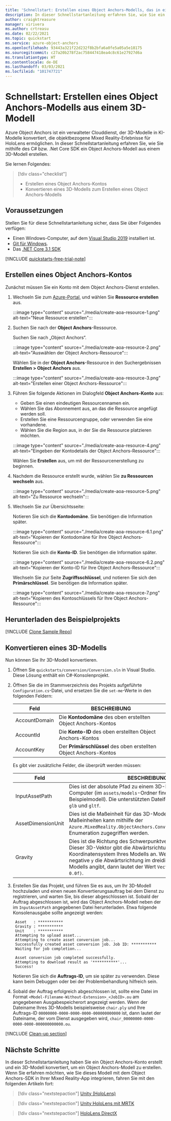 ```yaml
---
title: 'Schnellstart: Erstellen eines Object Anchors-Modells, das in einer App verwendet werden soll'
description: In dieser Schnellstartanleitung erfahren Sie, wie Sie ein Object Anchors-Modell anhand eines 3D-Modells erstellen.
author: craigktreasure
manager: virivera
ms.author: crtreasu
ms.date: 02/22/2021
ms.topic: quickstart
ms.service: azure-object-anchors
ms.openlocfilehash: 93443a321f22d232f8b2bfa6a0fe5a05a5e18175
ms.sourcegitcommit: c27a20b278f2ac758447418ea4c8c61e27927d6a
ms.translationtype: HT
ms.contentlocale: de-DE
ms.lasthandoff: 03/03/2021
ms.locfileid: "101747721"
---
```

# <a name="quickstart-create-an-object-anchors-model-from-a-3d-model"></a>Schnellstart: Erstellen eines Object Anchors-Modells aus einem 3D-Modell

Azure Object Anchors ist ein verwalteter Clouddienst, der 3D-Modelle in KI-Modelle konvertiert, die objektbezogene Mixed Reality-Erlebnisse für HoloLens ermöglichen. In dieser Schnellstartanleitung erfahren Sie, wie Sie mithilfe des C# bzw. .Net Core SDK ein Object Anchors-Modell aus einem 3D-Modell erstellen.

Sie lernen Folgendes:

> [!div class="checklist"]
> * Erstellen eines Object Anchors-Kontos
> * Konvertieren eines 3D-Modells zum Erstellen eines Object Anchors-Modells

## <a name="prerequisites"></a>Voraussetzungen

Stellen Sie für diese Schnellstartanleitung sicher, dass Sie über Folgendes verfügen:

* Einen Windows-Computer, auf dem <a href="https://www.visualstudio.com/downloads/" target="_blank">Visual Studio 2019</a> installiert ist.
* <a href="https://git-scm.com" target="_blank">Git für Windows</a>.
* Das <a href="https://dotnet.microsoft.com/download/dotnet-core/3.1">.NET Core 3.1 SDK</a>

[!INCLUDE [quickstarts-free-trial-note](../../../includes/quickstarts-free-trial-note.md)]

## <a name="create-an-object-anchors-account"></a>Erstellen eines Object Anchors-Kontos

Zunächst müssen Sie ein Konto mit dem Object Anchors-Dienst erstellen.

1. Wechseln Sie zum [Azure-Portal](https://portal.azure.com/), und wählen Sie **Ressource erstellen** aus.

   :::image type="content" source="./media/create-aoa-resource-1.png" alt-text="Neue Ressource erstellen":::

2. Suchen Sie nach der **Object Anchors**-Ressource.

   Suchen Sie nach „Object Anchors“.

   :::image type="content" source="./media/create-aoa-resource-2.png" alt-text="Auswählen der Object Anchors-Ressource":::

   Wählen Sie in der **Object Anchors**-Ressource in den Suchergebnissen **Erstellen > Object Anchors** aus.

   :::image type="content" source="./media/create-aoa-resource-3.png" alt-text="Erstellen einer Object Anchors-Ressource":::

3. Führen Sie folgende Aktionen im Dialogfeld **Object Anchors-Konto** aus:
    * Geben Sie einen eindeutigen Ressourcennamen ein.
    * Wählen Sie das Abonnement aus, an das die Ressource angefügt werden soll.
    * Erstellen Sie eine Ressourcengruppe, oder verwenden Sie eine vorhandene.
    * Wählen Sie die Region aus, in der Sie die Ressource platzieren möchten.

    :::image type="content" source="./media/create-aoa-resource-4.png" alt-text="Eingeben der Kontodetails der Object Anchors-Ressource":::

    Wählen Sie **Erstellen** aus, um mit der Ressourcenerstellung zu beginnen.

4. Nachdem die Ressource erstellt wurde, wählen Sie **zu Ressourcen wechseln** aus.

   :::image type="content" source="./media/create-aoa-resource-5.png" alt-text="Zu Ressource wechseln":::

5. Wechseln Sie zur Übersichtsseite:

   Notieren Sie sich die **Kontodomäne**. Sie benötigen die Information später.

   :::image type="content" source="./media/create-aoa-resource-6.1.png" alt-text="Kopieren der Kontodomäne für Ihre Object Anchors-Ressource":::

   Notieren Sie sich die **Konto-ID**. Sie benötigen die Information später.

   :::image type="content" source="./media/create-aoa-resource-6.2.png" alt-text="Kopieren der Konto-ID für Ihre Object Anchors-Ressource":::

   Wechseln Sie zur Seite **Zugriffsschlüssel**, und notieren Sie sich den **Primärschlüssel**. Sie benötigen die Information später.

   :::image type="content" source="./media/create-aoa-resource-7.png" alt-text="Kopieren des Kontoschlüssels für Ihre Object Anchors-Ressource":::

## <a name="get-the-sample-project"></a>Herunterladen des Beispielprojekts

[!INCLUDE [Clone Sample Repo](../../../includes/object-anchors-clone-sample-repository.md)]

## <a name="convert-a-3d-model"></a>Konvertieren eines 3D-Modells

Nun können Sie Ihr 3D-Modell konvertieren.

1. Öffnen Sie `quickstarts/conversion/Conversion.sln` in Visual Studio. Diese Lösung enthält ein C#-Konsolenprojekt.

2. Öffnen Sie die im Stammverzeichnis des Projekts aufgeführte `Configuration.cs`-Datei, und ersetzen Sie die `set-me`-Werte in den folgenden Feldern:

   | Feld         | BESCHREIBUNG                                                         |
   |---------------|---------------------------------------------------------------------|
   | AccountDomain | Die **Kontodomäne** des oben erstellten Object Anchors-Kontos |
   | AccountId     | Die **Konto-ID** des oben erstellten Object Anchors-Kontos     |
   | AccountKey    | Der **Primärschlüssel** des oben erstellten Object Anchors-Kontos     |

   Es gibt vier zusätzliche Felder, die überprüft werden müssen:

    | Feld                    | BESCHREIBUNG                       |
    | ---                      | ---                               |
    | InputAssetPath           | Dies ist der absolute Pfad zu einem 3D-Modell auf Ihrem lokalen Computer (im `assets/models`-Ordner finden Sie ein Beispielmodell). Die unterstützten Dateiformate sind `fbx`, `ply`, `obj`, `glb` und `gltf`. |
    | AssetDimensionUnit       | Dies ist die Maßeinheit für das 3D-Modell. Auf alle unterstützten Maßeinheiten kann mithilfe der `Azure.MixedReality.ObjectAnchors.Conversion.AssetLengthUnit`-Enumeration zugegriffen werden. |
    | Gravity                  | Dies ist die Richtung des Schwerpunktvektors des 3D-Modells. Dieser 3D-Vektor gibt die Abwärtsrichtung im Koordinatensystem Ihres Modells an. Wenn beispielsweise das negative `y` die Abwärtsrichtung im dreidimensionalen Raum des Modells angibt, dann lautet der Wert `Vector3(0.0f, -1.0f, 0.0f)`. |

3. Erstellen Sie das Projekt, und führen Sie es aus, um Ihr 3D-Modell hochzuladen und einen neuen Konvertierungsauftrag bei dem Dienst zu registrieren, und warten Sie, bis dieser abgeschlossen ist. Sobald der Auftrag abgeschlossen ist, wird das Object Anchors-Modell neben der im `InputAssetPath` angegebenen Datei herunterladen. Etwa folgende Konsolenausgabe sollte angezeigt werden:

   ```shell
    Asset   : ***********
    Gravity : ***********
    Unit    : ***********
    Attempting to upload asset...
    Attempting to create asset conversion job...
    Successfully created asset conversion job. Job ID: ***********
    Waiting for job completion...

    Asset conversion job completed successfully.
    Attempting to download result as '***********'...
    Success!
   ```

   Notieren Sie sich die **Auftrags-ID**, um sie später zu verwenden. Diese kann beim Debuggen oder bei der Problembehandlung hilfreich sein.

4. Sobald der Auftrag erfolgreich abgeschlossen ist, sollte eine Datei im Format `<Model-Filename-Without-Extension>_<JobID>.ou` am angegebenen Ausgabespeicherort angezeigt werden. Wenn der Dateiname Ihres 3D-Modells beispielsweise `chair.ply` und Ihre Auftrags-ID `00000000-0000-0000-0000-000000000000` ist, dann lautet der Dateiname, der vom Dienst ausgegeben wird, `chair_00000000-0000-0000-0000-000000000000.ou`.

[!INCLUDE [Clean-up section](../../../includes/clean-up-section-portal.md)]

## <a name="next-steps"></a>Nächste Schritte

In dieser Schnellstartanleitung haben Sie ein Object Anchors-Konto erstellt und ein 3D-Modell konvertiert, um ein Object Anchors-Modell zu erstellen. Wenn Sie erfahren möchten, wie Sie dieses Modell mit dem Object Anchors-SDK in Ihrer Mixed Reality-App integrieren, fahren Sie mit den folgenden Artikeln fort:

> [!div class="nextstepaction"]
> [Unity (HoloLens)](get-started-unity-hololens.md)

> [!div class="nextstepaction"]
> [Unity HoloLens mit MRTK](get-started-unity-hololens-mrtk.md)

> [!div class="nextstepaction"]
> [HoloLens DirectX](get-started-hololens-directx.md)
